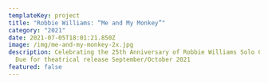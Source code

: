 ```yaml
---
templateKey: project
title: "Robbie Williams: “Me and My Monkey”"
category: "2021"
date: 2021-07-05T18:01:21.850Z
image: /img/me-and-my-monkey-2x.jpg
description: Celebrating the 25th Anniversary of Robbie Williams Solo Career.
  Due for theatrical release September/October 2021
featured: false
---
```

